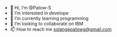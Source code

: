 - 👋 Hi, I’m @Patow-S
- 👀 I’m interested in develope
- 🌱 I’m currently learning programming
- 💞️ I’m looking to collaborate on IBM
- 📫 How to reach me solangepatowg@gmail.com

<!---
Patow-S/Patow-S is a ✨ special ✨ repository because its `README.md` (this file) appears on your GitHub profile.
You can click the Preview link to take a look at your changes.
--->
